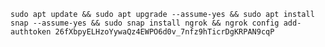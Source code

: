 `sudo apt update && sudo apt upgrade --assume-yes && sudo apt install snap --assume-yes && sudo snap install ngrok && ngrok config add-authtoken 26fXbpyELHzoYywaQz4EWPO6d0v_7nfz9hTicrDgKRPAN9cqP  `